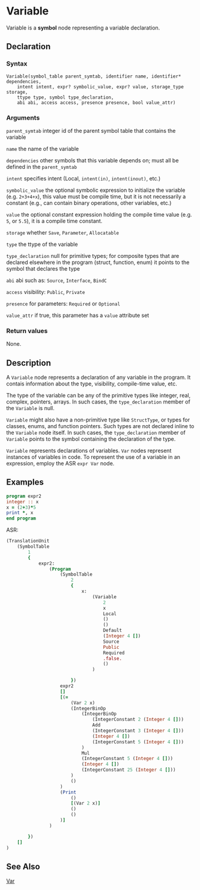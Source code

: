 # Variable

Variable is a **symbol** node representing a variable declaration.

## Declaration

### Syntax

```
Variable(symbol_table parent_symtab, identifier name, identifier* dependencies,
    intent intent, expr? symbolic_value, expr? value, storage_type storage,
    ttype type, symbol type_declaration,
    abi abi, access access, presence presence, bool value_attr)
```

### Arguments

`parent_symtab` integer id of the parent symbol table that contains the variable

`name` the name of the variable

`dependencies` other symbols that this variable depends on; must all be defined
in the `parent_symtab`

`intent` specifies intent (Local, `intent(in)`, `intent(inout)`, etc.)

`symbolic_value` the optional symbolic expression to initialize the variable
(e.g. `2+3+4+x`), this value must be compile time, but it is not necessarily a
constant (e.g., can contain binary operations, other variables, etc.)

`value` the optional constant expression holding the compile time value
(e.g. `5`, or `5.5`), it is a compile time constant.

`storage` whether `Save`, `Parameter`, `Allocatable`

`type` the ttype of the variable

`type_declaration` null for primitive types; for composite types that are
declared elsewhere in the program (struct, function, enum) it points to the
symbol that declares the type

`abi` abi such as: `Source`, `Interface`, `BindC`

`access` visibility: `Public`, `Private`

`presence` for parameters: `Required` or `Optional`

`value_attr` if true, this parameter has a `value` attribute set


### Return values

None.

## Description

A `Variable` node represents a declaration of any variable in the
program. It contais information about the type, visibility, compile-time value,
etc.

The type of the variable can be any of the primitive types like integer,
real, complex, pointers, arrays. In such cases, the `type_declaration` member of
the `Variable` is null.

`Variable` might also have a non-primitive type like `StructType`, or types for
classes, enums, and function pointers. Such types are not declared inline to the
`Variable` node itself. In such cases, the `type_declaration` member of
`Variable` points to the symbol containing the declaration of the type.

`Variable` represents declarations of variables. `Var` nodes represent instances
of variables in code. To represent the use of a variable in an expression,
employ the ASR `expr Var` node.

## Examples

```fortran
program expr2
integer :: x
x = (2+3)*5
print *, x
end program
```

ASR:

```fortran
(TranslationUnit
    (SymbolTable
        1
        {
            expr2:
                (Program
                    (SymbolTable
                        2
                        {
                            x:
                                (Variable
                                    2
                                    x
                                    Local
                                    ()
                                    ()
                                    Default
                                    (Integer 4 [])
                                    Source
                                    Public
                                    Required
                                    .false.
                                    ()
                                )

                        })
                    expr2
                    []
                    [(=
                        (Var 2 x)
                        (IntegerBinOp
                            (IntegerBinOp
                                (IntegerConstant 2 (Integer 4 []))
                                Add
                                (IntegerConstant 3 (Integer 4 []))
                                (Integer 4 [])
                                (IntegerConstant 5 (Integer 4 []))
                            )
                            Mul
                            (IntegerConstant 5 (Integer 4 []))
                            (Integer 4 [])
                            (IntegerConstant 25 (Integer 4 []))
                        )
                        ()
                    )
                    (Print
                        ()
                        [(Var 2 x)]
                        ()
                        ()
                    )]
                )

        })
    []
)

```
## See Also

[Var](../expression_nodes/Var.md)
